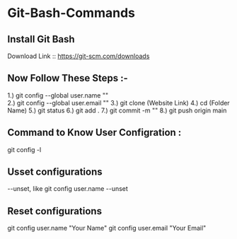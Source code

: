 # Git-Bash-Commands

## Install Git Bash 
Download Link :: https://git-scm.com/downloads


## Now Follow These Steps :-
1.) git config --global user.name ""
<br>
2.) git config --global user.email "" 
3.) git clone (Website Link)
4.) cd (Folder Name)
5.) git status
6.) git add .
7.) git commit -m ""
8.) git push origin main


## Command to Know User Configration :
git config -l


## Usset configurations 
--unset, like git config user.name --unset

## Reset configurations 
git config user.name "Your Name"
git config user.email "Your Email"
